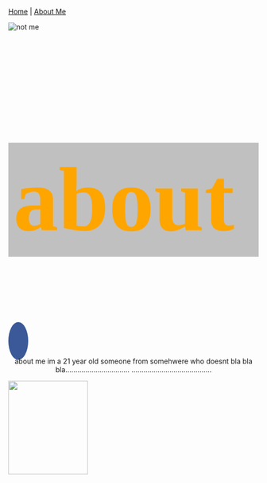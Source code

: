 <link href="https://fonts.googleapis.com/css?family=Lobster" rel="stylesheet" type="text/css">
<link rel="stylesheet" href="https://cdnjs.cloudflare.com/ajax/libs/font-awesome/4.7.0/css/font-awesome.min.css">

<style>
 
 img{
 float: left; 
 }
 
 .about{
 background-color: silver;
 color: orange;
 padding: 10px;
 }
 
 .fa {
    padding: 20px;
    font-size: 30px;
    width: 50px;
    text-align: center;
    text-decoration: none;
}
.fa:hover {
    opacity: 0.7;
}

.fa-facebook {
    background: #3B5998;
    color: white;
}

.fa {
    padding: 20px;
    font-size: 30px;
    width: 30px;
    text-align: center;
    text-decoration: none;
    border-radius: 70%;
}
 
 
 <!-- h2 {
  font-size: 1300%;
  font-family:lobster;
  } -->
 
  </style>
  

<a href="#">Home</a> | <a href=" ">About Me </a>
    
<div id="picture">		
  <img src="website.jpg" alt="not me">
	</div>
  
<h2 class="about">  about</h2>
<a href="#" class="fa fa-facebook"></a>

<div id="left-column">
<div id="main bio">

<p align="center"> about me im a 21 year old someone from somehwere who doesnt bla bla bla................................
........................................</p></div>

<div id="right-column">
<div id="main-image"><img src="#" width="160" height="188" /></div>





